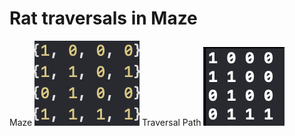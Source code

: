# Rat traversals in Maze
Maze
<img src="https://github.com/zxspring21/dataStructure/blob/master/AlgoDataStructurePrac/RatInMaze/RatInMaze/1.png">
Traversal Path
<img src="https://github.com/zxspring21/dataStructure/blob/master/AlgoDataStructurePrac/RatInMaze/RatInMaze/0.png">
